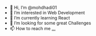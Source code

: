- 👋 Hi, I’m @mohdhadi01
- 👀 I’m interested in Web Development
- 🌱 I’m currently learning React
- 💞️ I’m looking for some great Challenges
- 📫 How to reach me [...](https://www.linkedin.com/in/mohd-hadi-5a4638226/)

<!---
mohdhadi01/mohdhadi01 is a ✨ special ✨ repository because its `README.md` (this file) appears on your GitHub profile.
You can click the Preview link to take a look at your changes.
--->
